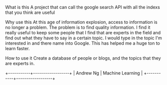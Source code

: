 What is this
A project that can call the google search API with all the indexs that you think are useful

Why use this
At this age of information explosion, access to information is no longer a problem. The problem is to find quality information. I find it really useful to keep some people that I find that are experts in the field and find out what they have to say in a certain topic. I would type in the topic I'm interested in and there name into Google. This has helped me a huge ton to learn faster.

How to use it
Create a database of people or blogs, and the topics that they are experts in.

+-----------+------------------+
| Andrew Ng | Machine Learning |
+-----------+------------------+
